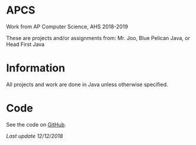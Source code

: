 # APCS
Work from AP Computer Science, AHS 2018-2019

These are projects and/or assignments from: Mr. Joo, Blue Pelican Java, or Head First Java

# Information
All projects and work are done in Java unless otherwise specified.

# Code
See the code on [GitHub](https://github.com/minghao912/APCS).

*Last update 12/12/2018*

